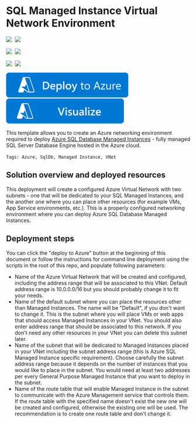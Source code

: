# SQL Managed Instance Virtual Network Environment

<IMG SRC="https://azurequickstartsservice.blob.core.windows.net/badges/101-sql-managed-instance-azure-environment/PublicLastTestDate.svg" />&nbsp;
<IMG SRC="https://azurequickstartsservice.blob.core.windows.net/badges/101-sql-managed-instance-azure-environment/PublicDeployment.svg" />&nbsp;

<IMG SRC="https://azurequickstartsservice.blob.core.windows.net/badges/101-sql-managed-instance-azure-environment/FairfaxLastTestDate.svg" />&nbsp;
<IMG SRC="https://azurequickstartsservice.blob.core.windows.net/badges/101-sql-managed-instance-azure-environment/FairfaxDeployment.svg" />&nbsp;

<IMG SRC="https://azurequickstartsservice.blob.core.windows.net/badges/101-sql-managed-instance-azure-environment/BestPracticeResult.svg" />&nbsp;
<IMG SRC="https://azurequickstartsservice.blob.core.windows.net/badges/101-sql-managed-instance-azure-environment/CredScanResult.svg" />&nbsp;

<a href="https://portal.azure.com/#create/Microsoft.Template/uri/https%3A%2F%2Fraw.githubusercontent.com%2FAzure%2Fazure-quickstart-templates%2Fmaster%2F101-sql-managed-instance-azure-environment%2Fazuredeploy.json" target="_blank">
    <img src="https://raw.githubusercontent.com/Azure/azure-quickstart-templates/master/1-CONTRIBUTION-GUIDE/images/deploytoazure.svg"/>
</a>
<a href="http://armviz.io/#/?load=https%3A%2F%2Fraw.githubusercontent.com%2FAzure%2Fazure-quickstart-templates%2Fmaster%2F101-sql-managed-instance-azure-environment%2Fazuredeploy.json" target="_blank">
    <img src="https://raw.githubusercontent.com/Azure/azure-quickstart-templates/master/1-CONTRIBUTION-GUIDE/images/visualizebutton.svg"/>
</a>

This template allows you to create an Azure networking environment required to deploy [Azure SQL Database Managed Instances](https://docs.microsoft.com/en-us/azure/sql-database/sql-database-managed-instance) - fully managed SQL Server Database Engine hosted in the Azure cloud.

`Tags: Azure, SqlDb, Managed Instance, VNet`

## Solution overview and deployed resources

This deployment will create a configured Azure Virtual Network with two subnets - one that will be dedicated to your SQL Managed Instances,
and the another one where you can place other resources (for example VMs, App Service environments, etc.). This is a properly
configured networking environment where you can deploy Azure SQL Database Managed Instances.

## Deployment steps

You can click the "deploy to Azure" button at the beginning of this document or follow the instructions for command line deployment using the scripts in the root of this repo, and populate following parameters:
 - Name of the Azure Virtual Network that will be created and configured, including the address range that will be associated to this VNet. Default address range is 10.0.0.0/16 but you should probably change it to fit your needs.
 - Name of the default subnet where you can place the resources other than Managed Instances. The name will be "Default", if you don't want to change it. This is the subnet where you will place VMs or web apps that should access Managed Instances in your VNet. You should also enter address range that should be associated to this network. If you don't need any other resources in your VNet you can delete this subnet later. 
 - Name of the subnet that will be dedicated to Managed Instances placed in your VNet including the subnet address range (this is Azure SQL Managed Instance specific requirement). Choose carefully the subnet address range because it depends on the number of instances that you would like to place in the subnet. You would need at least two addresses per every General Purpose Managed Instance that you want to deploy in the subnet.
 - Name of the route table that will enable Managed Instance in the subnet to communicate with the Azure Management service that controls them. If the route table with the specified name doesn't exist the new one will be created and configured, otherwise the existing one will be used. The recommendation is to create one route table and don't change it.

